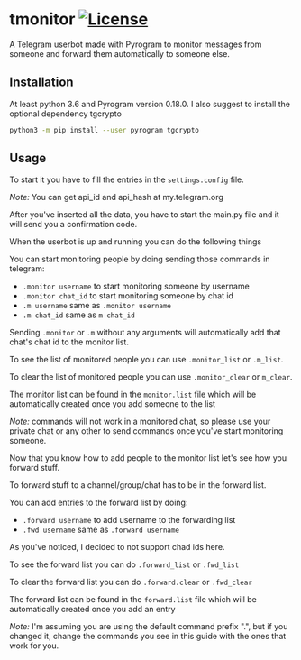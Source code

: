 # tmonitor [![License](https://img.shields.io/badge/License-AGPLv3-green)](https://img.shields.io/badge/License-AGPLv3-green) 
A Telegram userbot made with Pyrogram to monitor messages from someone and forward them automatically to someone else.

## Installation

At least python 3.6 and Pyrogram version 0.18.0.
I also suggest to install the optional dependency tgcrypto

```bash
python3 -m pip install --user pyrogram tgcrypto
```

## Usage

To start it you have to fill the entries in the `settings.config` file.

*Note:* You can get api\_id and api\_hash at my.telegram.org

After you've inserted all the data, you have to start the main.py file and it will send you a confirmation code.

When the userbot is up and running you can do the following things

You can start monitoring people by doing sending those commands in telegram:

* `.monitor username` to start monitoring someone by username
* `.monitor chat_id` to start monitoring someone by chat id
* `.m username` same as `.monitor username`
* `.m chat_id` same as `m chat_id`

Sending `.monitor` or `.m` without any arguments will automatically add that chat's chat id to the monitor list.

To see the list of monitored people you can use `.monitor_list` or `.m_list`.

To clear the list of monitored people you can use `.monitor_clear` or `m_clear`.

The monitor list can be found in the `monitor.list` file which will be automatically created once you add someone to the list

*Note:* commands will not work in a monitored chat, so please use your private chat or any other to send commands once you've start monitoring someone.



Now that you know how to add people to the monitor list let's see how you forward stuff.

To forward stuff to a channel/group/chat has to be in the forward list.

You can add entries to the forward list by doing:

* `.forward username` to add username to the forwarding list
* `.fwd username` same as `.forward username`

As you've noticed, I decided to not support chad ids here.

To see the forward list you can do `.forward_list` or `.fwd_list`

To clear the forward list you can do `.forward.clear` or `.fwd_clear`

The forward list can be found in the `forward.list` file which will be automatically created once you add an entry



*Note:* I'm assuming you are using the default command prefix ".", but if you changed it, change the commands you see in this guide with the ones that work for you.
